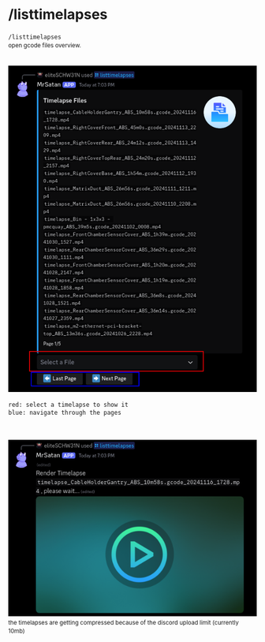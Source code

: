 # /listtimelapses

`/listtimelapses`  
<small>open gcode files overview.</small>  
<br><br>
![Screenshot](../../../img/discord/listtimelapses_1.png)
```console
red: select a timelapse to show it
blue: navigate through the pages
```
<br><br>
![Screenshot](../../../img/discord/listtimelapses_2.png)  
<small>the timelapses are getting compressed because of the discord upload limit (currently 10mb)